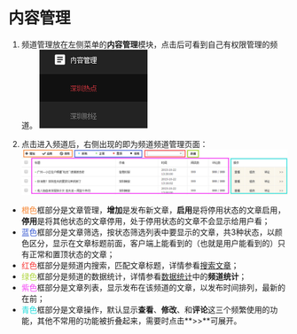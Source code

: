 # 内容管理

1. 频道管理放在左侧菜单的**内容管理**模块，点击后可看到自己有权限管理的频道。
![](img/3-1.jpg)

2. 点击进入频道后，右侧出现的即为频道频道管理页面：
![](img/3-2.jpg)

  - <font color="#f68634">橙色</font>框部分是文章管理，**增加**是发布新文章，**启用**是将停用状态的文章启用，**停用**是将其他状态的文章停用，处于停用状态的文章不会显示给用户看；
  - <font color="#385ad2">蓝色</font>框部分是文章筛选，按状态筛选列表中要显示的文章，共3种状态，以颜色区分，显示在文章标题前面，客户端上能看到的（也就是用户能看到的）只有正常和置顶状态的文章；
  - <font color="#f93838">红色</font>框部分是频道内搜索，匹配文章标题，详情参看[搜索文章](chapter10.html)；
  - <font color="#afd63f">绿色</font>框部分是频道的数据统计，详情参看[数据统计](chapter14.html)中的**频道统计**；
  - <font color="#f446f5">紫色</font>框部分是文章列表，显示发布在该频道的文章，以发布时间排列，最新的在前；
  - <font color="#1cdcdc">青色</font>框部分是文章操作，默认显示**查看**、**修改**、和**评论**这三个频繁使用的功能，其他不常用的功能被折叠起来，需要时点击**>>**可展开。
